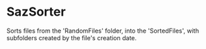 # SazSorter
Sorts files from the 'RandomFiles' folder, into the 'SortedFiles', with subfolders created by the file's creation date.
